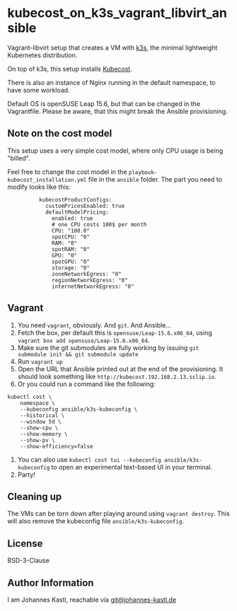 # kubecost_on_k3s_vagrant_libvirt_ansible

Vagrant-libvirt setup that creates a VM with [k3s](https://k3s.io/), the minimal
lightweight Kubernetes distribution.

On top of k3s, this setup installs [Kubecost](https://kubecost.com/).

There is also an instance of Nginx running in the default namespace, to have
some workload.

Default OS is openSUSE Leap 15.6, but that can be changed in the Vagrantfile.
Please be aware, that this might break the Ansible provisioning.

## Note on the cost model

This setup uses a very simple cost model, where only CPU usage is being
"billed".

Feel free to change the cost model in the `playbook-kubecost_installation.yml`
file in the `ansible` folder. The part you need to modify looks like this:

```
          kubecostProductConfigs:
            customPricesEnabled: true
            defaultModelPricing:
              enabled: true
              # one CPU costs 100$ per month
              CPU: "100.0"
              spotCPU: "0"
              RAM: "0"
              spotRAM: "0"
              GPU: "0"
              spotGPU: "0"
              storage: "0"
              zoneNetworkEgress: "0"
              regionNetworkEgress: "0"
              internetNetworkEgress: "0"
```

## Vagrant

1. You need `vagrant`, obviously. And `git`. And Ansible...
1. Fetch the box, per default this is `opensuse/Leap-15.6.x86_64`, using
   `vagrant box add opensuse/Leap-15.6.x86_64`.
1. Make sure the git submodules are fully working by issuing
   `git submodule init && git submodule update`
1. Run `vagrant up`
1. Open the URL that Ansible printed out at the end of the provisioning. It
   should look something like `http://kubecost.192.168.2.13.sslip.io`.
1. Or you could run a command like the following:

```
kubectl cost \
    namespace \
    --kubeconfig ansible/k3s-kubeconfig \
    --historical \
    --window 5d \
    --show-cpu \
    --show-memory \
    --show-pv \
    --show-efficiency=false
```

1. You can also use `kubectl cost tui --kubeconfig ansible/k3s-kubeconfig` to
   open an experimental text-based UI in your terminal.
1. Party!

## Cleaning up

The VMs can be torn down after playing around using `vagrant destroy`. This will
also remove the kubeconfig file `ansible/k3s-kubeconfig`.

## License

BSD-3-Clause

## Author Information

I am Johannes Kastl, reachable via git@johannes-kastl.de
